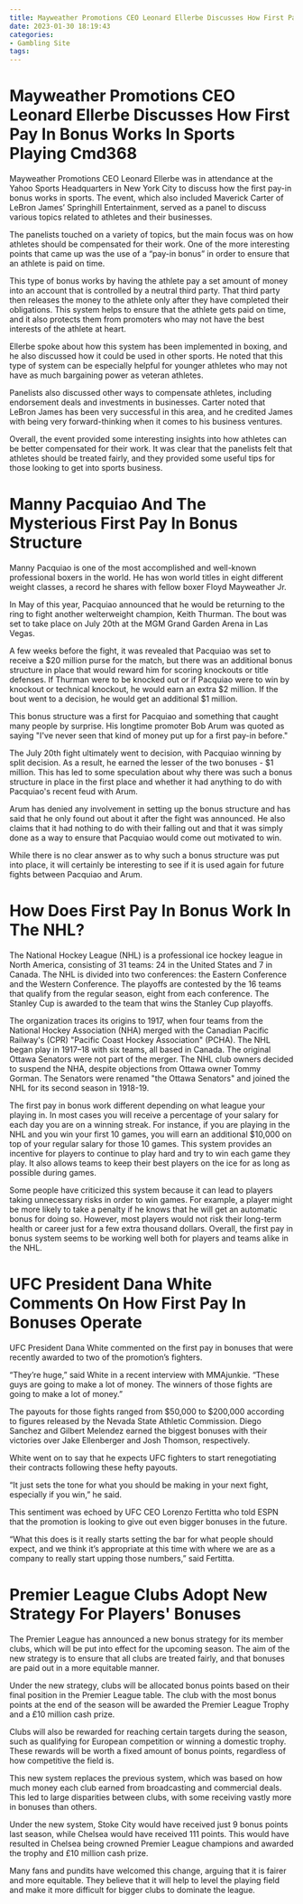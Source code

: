 ```yaml
---
title: Mayweather Promotions CEO Leonard Ellerbe Discusses How First Pay In Bonus Works In Sports Playing Cmd368 
date: 2023-01-30 18:19:43
categories:
- Gambling Site
tags:
---
```



#  Mayweather Promotions CEO Leonard Ellerbe Discusses How First Pay In Bonus Works In Sports Playing Cmd368 


Mayweather Promotions CEO Leonard Ellerbe was in attendance at the Yahoo Sports Headquarters in New York City to discuss how the first pay-in bonus works in sports. The event, which also included Maverick Carter of LeBron James’ Springhill Entertainment, served as a panel to discuss various topics related to athletes and their businesses.

The panelists touched on a variety of topics, but the main focus was on how athletes should be compensated for their work. One of the more interesting points that came up was the use of a “pay-in bonus” in order to ensure that an athlete is paid on time.

This type of bonus works by having the athlete pay a set amount of money into an account that is controlled by a neutral third party. That third party then releases the money to the athlete only after they have completed their obligations. This system helps to ensure that the athlete gets paid on time, and it also protects them from promoters who may not have the best interests of the athlete at heart.

Ellerbe spoke about how this system has been implemented in boxing, and he also discussed how it could be used in other sports. He noted that this type of system can be especially helpful for younger athletes who may not have as much bargaining power as veteran athletes.

Panelists also discussed other ways to compensate athletes, including endorsement deals and investments in businesses. Carter noted that LeBron James has been very successful in this area, and he credited James with being very forward-thinking when it comes to his business ventures.

Overall, the event provided some interesting insights into how athletes can be better compensated for their work. It was clear that the panelists felt that athletes should be treated fairly, and they provided some useful tips for those looking to get into sports business.

#  Manny Pacquiao And The Mysterious First Pay In Bonus Structure 

Manny Pacquiao is one of the most accomplished and well-known professional boxers in the world. He has won world titles in eight different weight classes, a record he shares with fellow boxer Floyd Mayweather Jr.

In May of this year, Pacquiao announced that he would be returning to the ring to fight another welterweight champion, Keith Thurman. The bout was set to take place on July 20th at the MGM Grand Garden Arena in Las Vegas.

A few weeks before the fight, it was revealed that Pacquiao was set to receive a $20 million purse for the match, but there was an additional bonus structure in place that would reward him for scoring knockouts or title defenses. If Thurman were to be knocked out or if Pacquiao were to win by knockout or technical knockout, he would earn an extra $2 million. If the bout went to a decision, he would get an additional $1 million.

This bonus structure was a first for Pacquiao and something that caught many people by surprise. His longtime promoter Bob Arum was quoted as saying "I've never seen that kind of money put up for a first pay-in before."

The July 20th fight ultimately went to decision, with Pacquiao winning by split decision. As a result, he earned the lesser of the two bonuses - $1 million. This has led to some speculation about why there was such a bonus structure in place in the first place and whether it had anything to do with Pacquiao's recent feud with Arum.

Arum has denied any involvement in setting up the bonus structure and has said that he only found out about it after the fight was announced. He also claims that it had nothing to do with their falling out and that it was simply done as a way to ensure that Pacquiao would come out motivated to win.

While there is no clear answer as to why such a bonus structure was put into place, it will certainly be interesting to see if it is used again for future fights between Pacquiao and Arum.

#  How Does First Pay In Bonus Work In The NHL? 

The National Hockey League (NHL) is a professional ice hockey league in North America, consisting of 31 teams: 24 in the United States and 7 in Canada. The NHL is divided into two conferences: the Eastern Conference and the Western Conference. The playoffs are contested by the 16 teams that qualify from the regular season, eight from each conference. The Stanley Cup is awarded to the team that wins the Stanley Cup playoffs.

The organization traces its origins to 1917, when four teams from the National Hockey Association (NHA) merged with the Canadian Pacific Railway's (CPR) "Pacific Coast Hockey Association" (PCHA). The NHL began play in 1917–18 with six teams, all based in Canada. The original Ottawa Senators were not part of the merger. The NHL club owners decided to suspend the NHA, despite objections from Ottawa owner Tommy Gorman. The Senators were renamed "the Ottawa Senators" and joined the NHL for its second season in 1918-19. 

The first pay in bonus work different depending on what league your playing in. In most cases you will receive a percentage of your salary for each day you are on a winning streak. For instance, if you are playing in the NHL and you win your first 10 games, you will earn an additional $10,000 on top of your regular salary for those 10 games. This system provides an incentive for players to continue to play hard and try to win each game they play. It also allows teams to keep their best players on the ice for as long as possible during games. 

Some people have criticized this system because it can lead to players taking unnecessary risks in order to win games. For example, a player might be more likely to take a penalty if he knows that he will get an automatic bonus for doing so. However, most players would not risk their long-term health or career just for a few extra thousand dollars. Overall, the first pay in bonus system seems to be working well both for players and teams alike in the NHL.

#  UFC President Dana White Comments On How First Pay In Bonuses Operate 

UFC President Dana White commented on the first pay in bonuses that were recently awarded to two of the promotion’s fighters.

“They’re huge,” said White in a recent interview with MMAjunkie. “These guys are going to make a lot of money. The winners of those fights are going to make a lot of money.”

The payouts for those fights ranged from $50,000 to $200,000 according to figures released by the Nevada State Athletic Commission. Diego Sanchez and Gilbert Melendez earned the biggest bonuses with their victories over Jake Ellenberger and Josh Thomson, respectively.

White went on to say that he expects UFC fighters to start renegotiating their contracts following these hefty payouts.

“It just sets the tone for what you should be making in your next fight, especially if you win,” he said.

This sentiment was echoed by UFC CEO Lorenzo Fertitta who told ESPN that the promotion is looking to give out even bigger bonuses in the future.

“What this does is it really starts setting the bar for what people should expect, and we think it’s appropriate at this time with where we are as a company to really start upping those numbers,” said Fertitta.

#  Premier League Clubs Adopt New Strategy For Players' Bonuses

The Premier League has announced a new bonus strategy for its member clubs, which will be put into effect for the upcoming season. The aim of the new strategy is to ensure that all clubs are treated fairly, and that bonuses are paid out in a more equitable manner.

Under the new strategy, clubs will be allocated bonus points based on their final position in the Premier League table. The club with the most bonus points at the end of the season will be awarded the Premier League Trophy and a £10 million cash prize.

Clubs will also be rewarded for reaching certain targets during the season, such as qualifying for European competition or winning a domestic trophy. These rewards will be worth a fixed amount of bonus points, regardless of how competitive the field is.

This new system replaces the previous system, which was based on how much money each club earned from broadcasting and commercial deals. This led to large disparities between clubs, with some receiving vastly more in bonuses than others.

Under the new system, Stoke City would have received just 9 bonus points last season, while Chelsea would have received 111 points. This would have resulted in Chelsea being crowned Premier League champions and awarded the trophy and £10 million cash prize.

Many fans and pundits have welcomed this change, arguing that it is fairer and more equitable. They believe that it will help to level the playing field and make it more difficult for bigger clubs to dominate the league.